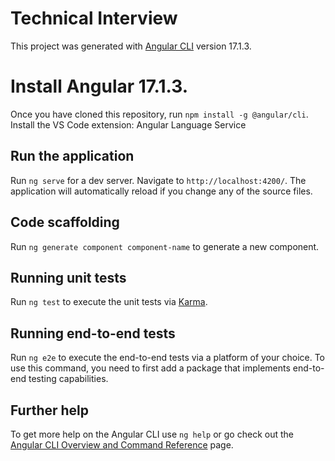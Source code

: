 # Technical Interview

This project was generated with [Angular CLI](https://github.com/angular/angular-cli) version 17.1.3.

# Install Angular 17.1.3.

Once you have cloned this repository, run `npm install -g @angular/cli`. 
Install the VS Code extension: Angular Language Service

## Run the application

Run `ng serve` for a dev server. Navigate to `http://localhost:4200/`. The application will automatically reload if you change any of the source files.


## Code scaffolding

Run `ng generate component component-name` to generate a new component.


## Running unit tests

Run `ng test` to execute the unit tests via [Karma](https://karma-runner.github.io).

## Running end-to-end tests

Run `ng e2e` to execute the end-to-end tests via a platform of your choice. To use this command, you need to first add a package that implements end-to-end testing capabilities.

## Further help

To get more help on the Angular CLI use `ng help` or go check out the [Angular CLI Overview and Command Reference](https://angular.io/cli) page.

